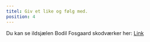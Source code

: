 ```yaml
---
titel: Giv et like og følg med.
position: 4
---
```

Du kan se ildsjælen Bodil Fosgaard skodværker her: <a href="https://www.instagram.com/made_by_my_butts/" target="_blank" class="text-hh-orange underline font-semibold">Link</a>